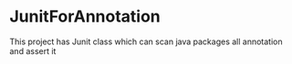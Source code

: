 # JunitForAnnotation
This project has Junit class which can scan java packages all annotation and assert it
